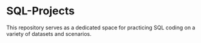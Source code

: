# SQL-Projects
This repository serves as a dedicated space for practicing SQL coding on a variety of datasets and scenarios. 
